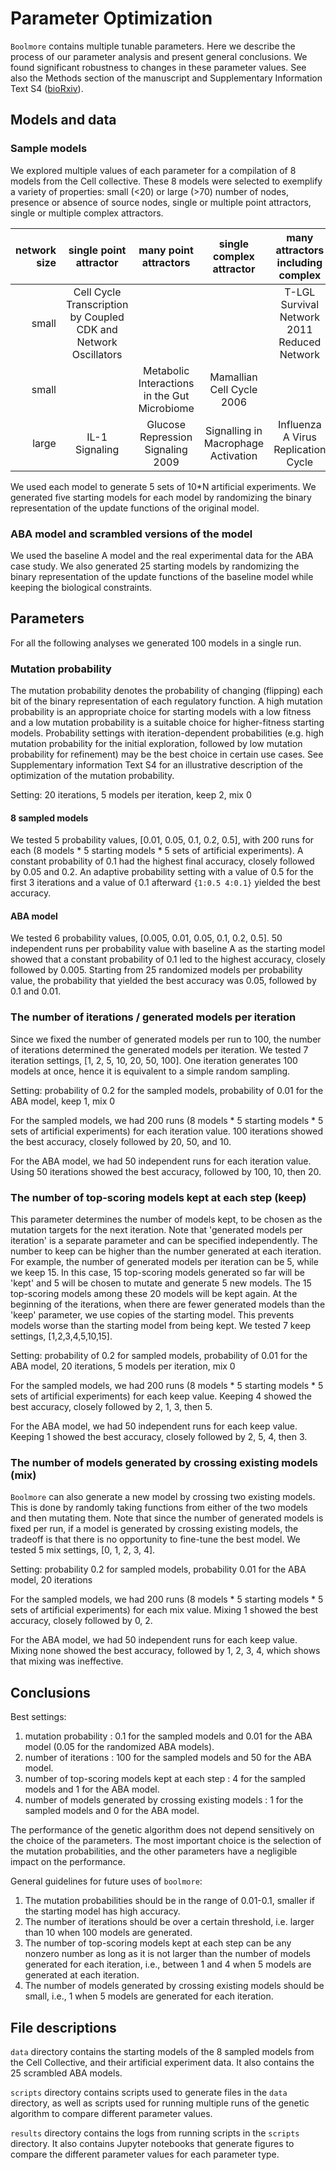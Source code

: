 # Parameter Optimization
`Boolmore` contains multiple tunable parameters. Here we describe the process of our parameter analysis and present general conclusions. We found significant robustness to changes in these parameter values. See also the Methods section of the manuscript and Supplementary Information Text S4 ([bioRxiv](https://www.biorxiv.org/content/10.1101/2023.11.14.567002v2)).

## Models and data

### Sample models
We explored multiple values of each parameter for a compilation of 8 models from the Cell collective. These 8 models were selected to exemplify a variety of properties: small (<20) or large (>70) number of nodes, presence or absence of source nodes, single or multiple point attractors, single or multiple complex attractors.

| network size | single point attractor | many point attractors | single complex attractor | many attractors including complex | source nodes |
| -----------: | :--------------------: | :-------------------: | :----------------------: | :-------------------------------: | :----------- |
|        small | Cell Cycle Transcription by Coupled CDK and Network Oscillators |                     |                          | T-LGL Survival Network 2011 Reduced Network       | none         |
|        small |          |  Metabolic Interactions in the Gut Microbiome  | Mamallian Cell Cycle 2006  |                                 | exist       |
|        large | IL-1 Signaling | Glucose Repression Signaling 2009 | Signalling in Macrophage Activation | Influenza A Virus Replication Cycle  | exist |

We used each model to generate 5 sets of 10*N artificial experiments. We generated five starting models for each model by randomizing the binary representation of the update functions of the original model.

### ABA model and scrambled versions of the model
We used the baseline A model and the real experimental data for the ABA case study. We also generated 25 starting models by randomizing the binary representation of the update functions of the baseline model while keeping the biological constraints.


## Parameters
For all the following analyses we generated 100 models in a single run.

### Mutation probability
The mutation probability denotes the probability of changing (flipping) each bit of the binary representation of each regulatory function. A high mutation probability is an appropriate choice for starting models with a low fitness and a low mutation probability is a suitable choice for higher-fitness starting models. Probability settings with iteration-dependent probabilities (e.g. high mutation probability for the initial exploration, followed by low mutation probability for refinement) may be the best choice in certain use cases. See Supplementary information Text S4 for an illustrative description of the optimization of the mutation probability.

Setting: 20 iterations, 5 models per iteration, keep 2, mix 0

#### 8 sampled models
We tested 5 probability values, [0.01, 0.05, 0.1, 0.2, 0.5], with 200 runs for each (8 models * 5 starting models * 5 sets of artificial experiments). A constant probability of 0.1 had the highest final accuracy, closely followed by 0.05 and 0.2. An adaptive probability setting with a value of 0.5 for the first 3 iterations and a value of 0.1 afterward `{1:0.5 4:0.1}` yielded the best accuracy.

#### ABA model
We tested 6 probability values, [0.005, 0.01, 0.05, 0.1, 0.2, 0.5]. 50 independent runs per probability value with baseline A as the starting model showed that a constant probability of 0.1 led to the highest accuracy, closely followed by 0.005. Starting from 25 randomized models per probability value, the probability that yielded the best accuracy was 0.05, followed by 0.1 and 0.01.

### The number of iterations / generated models per iteration
Since we fixed the number of generated models per run to 100, the number of iterations determined the generated models per iteration. We tested 7 iteration settings, [1, 2, 5, 10, 20, 50, 100]. One iteration generates 100 models at once, hence it is equivalent to a simple random sampling.

Setting: probability of 0.2 for the sampled models, probability of 0.01 for the ABA model, keep 1, mix 0

For the sampled models, we had 200 runs (8 models * 5 starting models * 5 sets of artificial experiments) for each iteration value. 100 iterations showed the best accuracy, closely followed by 20, 50, and 10.

For the ABA model, we had 50 independent runs for each iteration value. Using 50 iterations showed the best accuracy, followed by 100, 10, then 20.

### The number of top-scoring models kept at each step (keep)
This parameter determines the number of models kept, to be chosen as the mutation targets for the next iteration. Note that 'generated models per iteration' is a separate parameter and can be specified independently. The number to keep can be higher than the number generated at each iteration. For example, the number of generated models per iteration can be 5, while we keep 15. In this case, 15 top-scoring models generated so far will be 'kept' and 5 will be chosen to mutate and generate 5 new models. The 15 top-scoring models among these 20 models will be kept again. At the beginning of the iterations, when there are fewer generated models than the 'keep' parameter, we use copies of the starting model. This prevents models worse than the starting model from being kept. We tested 7 keep settings, [1,2,3,4,5,10,15].

Setting: probability of 0.2 for sampled models, probability of 0.01 for the ABA model, 20 iterations, 5 models per iteration, mix 0

For the sampled models, we had 200 runs (8 models * 5 starting models * 5 sets of artificial experiments) for each keep value. Keeping 4 showed the best accuracy, closely followed by 2, 1, 3, then 5.

For the ABA model, we had 50 independent runs for each keep value. Keeping 1 showed the best accuracy, closely followed by 2, 5, 4, then 3.

### The number of models generated by crossing existing models (mix)
`Boolmore` can also generate a new model by crossing two existing models. This is done by randomly taking functions from either of the two models and then mutating them. Note that since the number of generated models is fixed per run, if a model is generated by crossing existing models, the tradeoff is that there is no opportunity to fine-tune the best model. We tested 5 mix settings, [0, 1, 2, 3, 4].

Setting: probability 0.2 for sampled models, probability 0.01 for the ABA model, 20 iterations

For the sampled models, we had 200 runs (8 models * 5 starting models * 5 sets of artificial experiments) for each mix value. Mixing 1 showed the best accuracy, closely followed by 0, 2.

For the ABA model, we had 50 independent runs for each keep value. Mixing none showed the best accuracy, followed by 1, 2, 3, 4, which shows that mixing was ineffective.

## Conclusions
Best settings:
1. mutation probability : 0.1 for the sampled models and 0.01 for the ABA model (0.05 for the randomized ABA models).
2. number of iterations : 100 for the sampled models and 50 for the ABA model.
3. number of top-scoring models kept at each step : 4 for the sampled models and 1 for the ABA model.
4. number of models generated by crossing existing models : 1 for the sampled models and 0 for the ABA model.

The performance of the genetic algorithm does not depend sensitively on the choice of the parameters. The most important choice is the selection of the mutation probabilities, and the other parameters have a negligible impact on the performance.

General guidelines for future uses of `boolmore`:
1. The mutation probabilities should be in the range of 0.01-0.1, smaller if the starting model has high accuracy.
2. The number of iterations should be over a certain threshold, i.e. larger than 10 when 100 models are generated.
3. The number of top-scoring models kept at each step can be any nonzero number as long as it is not larger than the number of models generated for each iteration, i.e., between 1 and 4 when 5 models are generated at each iteration.
4. The number of models generated by crossing existing models should be small, i.e., 1 when 5 models are generated for each iteration.

## File descriptions

`data` directory contains the starting models of the 8 sampled models from the Cell Collective, and their artificial experiment data. It also contains the 25 scrambled ABA models.

`scripts` directory contains scripts used to generate files in the `data` directory, as well as scripts used for running multiple runs of the genetic algorithm to compare different parameter values.

`results` directory contains the logs from running scripts in the `scripts` directory. It also contains Jupyter notebooks that generate figures to compare the different parameter values for each parameter type.
